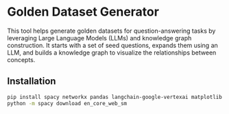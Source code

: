 # Golden Dataset Generator

This tool helps generate golden datasets for question-answering tasks by leveraging Large Language Models (LLMs) and knowledge graph construction.  It starts with a set of seed questions, expands them using an LLM, and builds a knowledge graph to visualize the relationships between concepts.

## Installation

```bash
pip install spacy networkx pandas langchain-google-vertexai matplotlib
python -m spacy download en_core_web_sm
